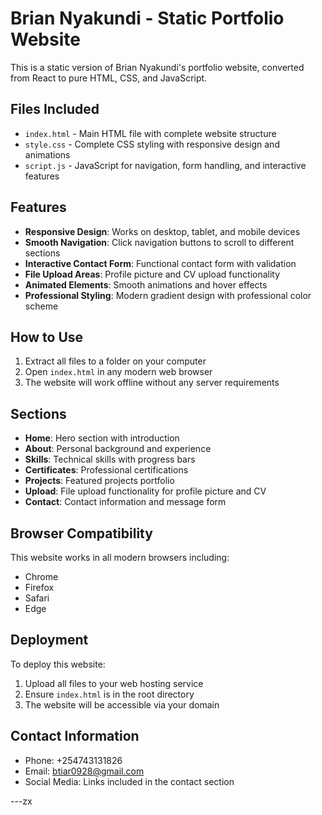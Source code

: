 # Brian Nyakundi - Static Portfolio Website

This is a static version of Brian Nyakundi's portfolio website, converted from React to pure HTML, CSS, and JavaScript.

## Files Included

- `index.html` - Main HTML file with complete website structure
- `style.css` - Complete CSS styling with responsive design and animations
- `script.js` - JavaScript for navigation, form handling, and interactive features

## Features

- **Responsive Design**: Works on desktop, tablet, and mobile devices
- **Smooth Navigation**: Click navigation buttons to scroll to different sections
- **Interactive Contact Form**: Functional contact form with validation
- **File Upload Areas**: Profile picture and CV upload functionality
- **Animated Elements**: Smooth animations and hover effects
- **Professional Styling**: Modern gradient design with professional color scheme

## How to Use

1. Extract all files to a folder on your computer
2. Open `index.html` in any modern web browser
3. The website will work offline without any server requirements

## Sections

- **Home**: Hero section with introduction
- **About**: Personal background and experience
- **Skills**: Technical skills with progress bars
- **Certificates**: Professional certifications
- **Projects**: Featured projects portfolio
- **Upload**: File upload functionality for profile picture and CV
- **Contact**: Contact information and message form

## Browser Compatibility

This website works in all modern browsers including:
- Chrome
- Firefox
- Safari
- Edge

## Deployment

To deploy this website:
1. Upload all files to your web hosting service
2. Ensure `index.html` is in the root directory
3. The website will be accessible via your domain

## Contact Information

- Phone: +254743131826
- Email: btiar0928@gmail.com
- Social Media: Links included in the contact section

---zx